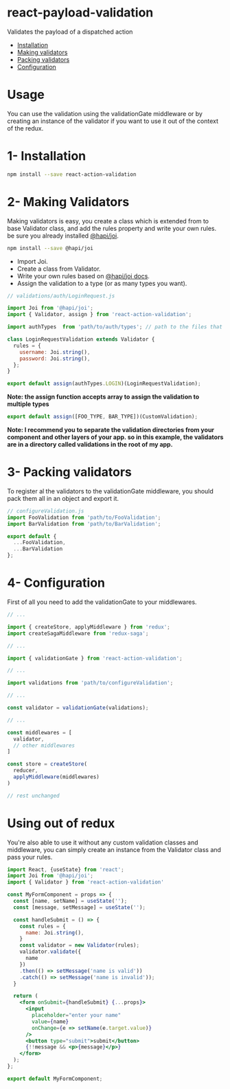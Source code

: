 # react-payload-validation
Validates the payload of a dispatched action

- <a href="#installation">Installation</a>
- <a href="#makingValidators">Making validators</a>
- <a href="#packingValidators">Packing validators</a>
- <a href="#configuration">Configuration</a>

# Usage
You can use the validation using the validationGate middleware or by creating an instance of the validator if you want to use it out of the context of the redux.


<a name="installation"></a>
# 1- Installation
```bash
npm install --save react-action-validation
```

<a name="makingValidators"></a>
# 2- Making Validators
Making validators is easy, you create a class which is extended from to base Validator class, and add the rules property and write your own rules.
be sure you already installed <a href="https://www.npmjs.com/package/@hapi/joi">@hapi/joi</a>.
```bash
npm install --save @hapi/joi
```
- Import Joi.
- Create a class from Validator.
- Write your own rules based on <a href="https://hapi.dev/module/joi/">@hapi/joi docs</a>.
- Assign the validation to a type (or as many types you want).

```javascript
// validations/auth/LoginRequest.js

import Joi from '@hapi/joi';
import { Validator, assign } from 'react-action-validation';

import authTypes  from 'path/to/auth/types'; // path to the files that you wrote your action types

class LoginRequestValidation extends Validator {
  rules = {
    username: Joi.string(),
    password: Joi.string(),
  };
}

export default assign(authTypes.LOGIN)(LoginRequestValidation);

```
**Note: the assign function accepts array to assign the validation to multiple types**

```javascript
export default assign([FOO_TYPE, BAR_TYPE])(CustomValidation);
```

**Note: I recommend you to separate the validation directories from your component and other layers of your app.
so in this example, the validators are in a directory called validations in the root of my app.**


<a name="packingValidators"></a>
# 3- Packing validators
To register al the validators to the validationGate middleware, you should pack them all in an object and export it.
```javascript
// configureValidation.js
import FooValidation from 'path/to/FooValidation';
import BarValidation from 'path/to/BarValidation';

export default {
  ...FooValidation,
  ...BarValidation
};

```


<a name="configuration"></a>
# 4- Configuration
First of all you need to add the validationGate to your middlewares.
```javascript
// ...

import { createStore, applyMiddleware } from 'redux';
import createSagaMiddleware from 'redux-saga';

// ...

import { validationGate } from 'react-action-validation';

// ...

import validations from 'path/to/configureValidation';

// ...

const validator = validationGate(validations);

// ...

const middlewares = [
  validator,
  // other middlewares
]

const store = createStore(
  reducer,
  applyMiddleware(middlewares)
)

// rest unchanged
```

# Using out of redux
You're also able to use it without any custom validation classes and middleware, you can simply create an instance from the Validator class and pass your rules.
```jsx
import React, {useState} from 'react';
import Joi from '@hapi/joi';
import { Validator } from 'react-action-validation'

const MyFormComponent = props => {
  const [name, setName] = useState('');
  const [message, setMessage] = useState('');

  const handleSubmit = () => {
    const rules = {
      name: Joi.string(),
    }
    const validator = new Validator(rules);
    validator.validate({
      name
    })
    .then(() => setMessage('name is valid'))
    .catch(() => setMessage('name is invalid'));
  }

  return (
    <form onSubmit={handleSubmit} {...props}>
      <input
        placeholder="enter your name"
        value={name}
        onChange={e => setName(e.target.value)}
      />
      <button type="submit">submit</button>
      {!!message && <p>{message}</p>}
    </form>
  );
};

export default MyFormComponent;
```
